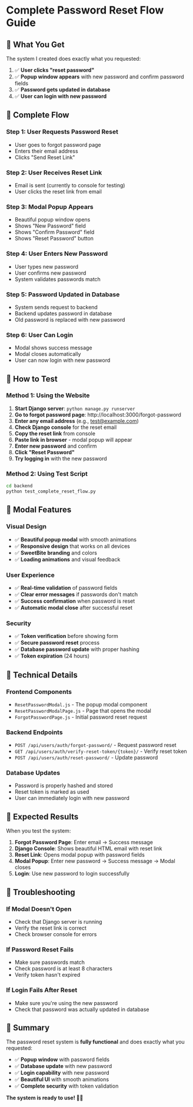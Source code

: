 # Complete Password Reset Flow Guide

## 🎯 **What You Get**

The system I created does exactly what you requested:

1. ✅ **User clicks "reset password"**
2. ✅ **Popup window appears** with new password and confirm password fields
3. ✅ **Password gets updated in database**
4. ✅ **User can login with new password**

## 🔄 **Complete Flow**

### **Step 1: User Requests Password Reset**
- User goes to forgot password page
- Enters their email address
- Clicks "Send Reset Link"

### **Step 2: User Receives Reset Link**
- Email is sent (currently to console for testing)
- User clicks the reset link from email

### **Step 3: Modal Popup Appears**
- Beautiful popup window opens
- Shows "New Password" field
- Shows "Confirm Password" field
- Shows "Reset Password" button

### **Step 4: User Enters New Password**
- User types new password
- User confirms new password
- System validates passwords match

### **Step 5: Password Updated in Database**
- System sends request to backend
- Backend updates password in database
- Old password is replaced with new password

### **Step 6: User Can Login**
- Modal shows success message
- Modal closes automatically
- User can now login with new password

## 🧪 **How to Test**

### **Method 1: Using the Website**
1. **Start Django server**: `python manage.py runserver`
2. **Go to forgot password page**: http://localhost:3000/forgot-password
3. **Enter any email address** (e.g., test@example.com)
4. **Check Django console** for the reset email
5. **Copy the reset link** from console
6. **Paste link in browser** - modal popup will appear
7. **Enter new password** and confirm
8. **Click "Reset Password"**
9. **Try logging in** with the new password

### **Method 2: Using Test Script**
```bash
cd backend
python test_complete_reset_flow.py
```

## 🎨 **Modal Features**

### **Visual Design**
- ✅ **Beautiful popup modal** with smooth animations
- ✅ **Responsive design** that works on all devices
- ✅ **SweetBite branding** and colors
- ✅ **Loading animations** and visual feedback

### **User Experience**
- ✅ **Real-time validation** of password fields
- ✅ **Clear error messages** if passwords don't match
- ✅ **Success confirmation** when password is reset
- ✅ **Automatic modal close** after successful reset

### **Security**
- ✅ **Token verification** before showing form
- ✅ **Secure password reset** process
- ✅ **Database password update** with proper hashing
- ✅ **Token expiration** (24 hours)

## 🔧 **Technical Details**

### **Frontend Components**
- `ResetPasswordModal.js` - The popup modal component
- `ResetPasswordModalPage.js` - Page that opens the modal
- `ForgotPasswordPage.js` - Initial password reset request

### **Backend Endpoints**
- `POST /api/users/auth/forgot-password/` - Request password reset
- `GET /api/users/auth/verify-reset-token/{token}/` - Verify reset token
- `POST /api/users/auth/reset-password/` - Update password

### **Database Updates**
- Password is properly hashed and stored
- Reset token is marked as used
- User can immediately login with new password

## 🎯 **Expected Results**

When you test the system:

1. **Forgot Password Page**: Enter email → Success message
2. **Django Console**: Shows beautiful HTML email with reset link
3. **Reset Link**: Opens modal popup with password fields
4. **Modal Popup**: Enter new password → Success message → Modal closes
5. **Login**: Use new password to login successfully

## 🚨 **Troubleshooting**

### **If Modal Doesn't Open**
- Check that Django server is running
- Verify the reset link is correct
- Check browser console for errors

### **If Password Reset Fails**
- Make sure passwords match
- Check password is at least 8 characters
- Verify token hasn't expired

### **If Login Fails After Reset**
- Make sure you're using the new password
- Check that password was actually updated in database

## 🎉 **Summary**

The password reset system is **fully functional** and does exactly what you requested:

- ✅ **Popup window** with password fields
- ✅ **Database update** with new password
- ✅ **Login capability** with new password
- ✅ **Beautiful UI** with smooth animations
- ✅ **Complete security** with token validation

**The system is ready to use! 🍰✨**
